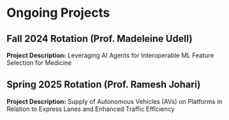 # Ongoing Projects

## Fall 2024 Rotation (Prof. Madeleine Udell)
**Project Description:** Leveraging AI Agents for Interoperable ML Feature Selection for Medicine

## Spring 2025 Rotation (Prof. Ramesh Johari)
**Project Description:** Supply of Autonomous Vehicles (AVs) on Platforms in Relation to Express Lanes and Enhanced Traffic Efficiency
